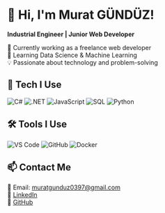 # 👋 Hi, I'm Murat GÜNDÜZ!
**Industrial Engineer | Junior Web Developer**  

🔭 Currently working as a freelance web developer  
🌱 Learning Data Science & Machine Learning  
💡 Passionate about technology and problem-solving  

## 🚀 Tech I Use  
![C#](https://img.shields.io/badge/-C%23-239120?style=flat-square&logo=csharp&logoColor=white)
![.NET](https://img.shields.io/badge/-.NET-512BD4?style=flat-square&logo=dotnet&logoColor=white)
![JavaScript](https://img.shields.io/badge/-JavaScript-F7DF1E?style=flat-square&logo=javascript&logoColor=black)
![SQL](https://img.shields.io/badge/-SQL-4479A1?style=flat-square&logo=postgresql&logoColor=white)
![Python](https://img.shields.io/badge/-Python-3776AB?style=flat-square&logo=python&logoColor=white)

## 🛠️ Tools I Use  
![VS Code](https://img.shields.io/badge/-VS%20Code-007ACC?style=flat-square&logo=visual-studio-code&logoColor=white)
![GitHub](https://img.shields.io/badge/-GitHub-181717?style=flat-square&logo=github&logoColor=white)
![Docker](https://img.shields.io/badge/-Docker-2496ED?style=flat-square&logo=docker&logoColor=white)

## 📫 Contact Me  
📧 Email: muratgunduz0397@gmail.com  
💼 [LinkedIn](https://www.linkedin.com/in/muratgunduz/)  
🐙 [GitHub](https://github.com/muratgunduz)  
